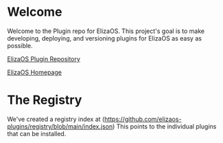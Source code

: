 # Welcome
Welcome to the Plugin repo for ElizaOS.  This project's goal is to make developing, deploying, and versioning plugins for ElizaOS as easy as possible.  

[ElizaOS Plugin Repository](https://elizaos-plugins.github.io/registry/)

[ElizaOS Homepage](https://elizaos.ai)

# The Registry
We've created a registry index at  (https://github.com/elizaos-plugins/registry/blob/main/index.json)  This points to the individual plugins that can be installed.

<!--

**Here are some ideas to get you started:**

🙋‍♀️ A short introduction - what is your organization all about?
🌈 Contribution guidelines - how can the community get involved?
👩‍💻 Useful resources - where can the community find your docs? Is there anything else the community should know?
🍿 Fun facts - what does your team eat for breakfast?
🧙 Remember, you can do mighty things with the power of [Markdown](https://docs.github.com/github/writing-on-github/getting-started-with-writing-and-formatting-on-github/basic-writing-and-formatting-syntax)
-->
